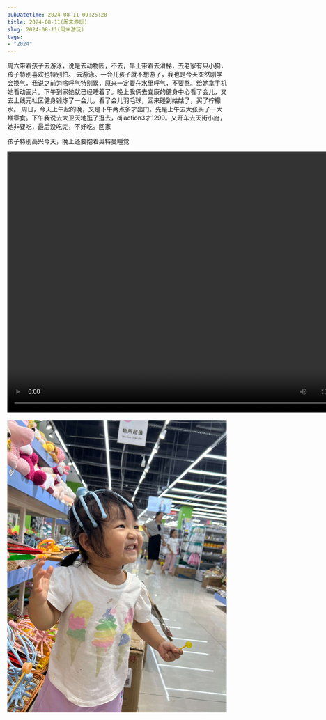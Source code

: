```yaml
---
pubDatetime: 2024-08-11 09:25:28
title: 2024-08-11(周末游玩)
slug: 2024-08-11(周末游玩)
tags:
- "2024"
---
```


周六带着孩子去游泳，说是去动物园，不去，早上带着去滑梯，去老家有只小狗，孩子特别喜欢也特别怕。
去游泳。一会儿孩子就不想游了，我也是今天突然刚学会换气，我说之前为啥呼气特别累，原来一定要在水里呼气，不要憋。给她拿手机她看动画片。下午到家她就已经睡着了。晚上我俩去宜康的健身中心看了会儿，又去上线元社区健身锻炼了一会儿，看了会儿羽毛球，回来碰到姑姑了，买了柠檬水。
周日，今天上午起的晚，又是下午两点多才出门。先是上午去大张买了一大堆零食。下午我说去大卫天地逛了逛去，djiaction3才1299。又开车去天街小府，她非要吃，最后没吃完，不好吃。回家

孩子特别高兴今天，晚上还要抱着奥特曼睡觉

<video src="https://r2.malanxi.top/2024/4437ff46-1c94-474b-a2fb-5144a55c78b9.mov" autoplay="true" controls="controls" width="800" height="600"/></video>

![image](../../../../public/img/2024/2024-08-11-92bf4eb2-d20b-43c9-977b-d1e43ba53046.jpg)